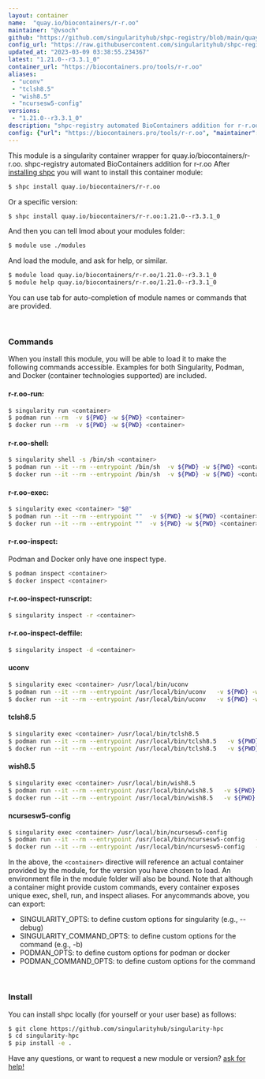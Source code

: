 ```yaml
---
layout: container
name:  "quay.io/biocontainers/r-r.oo"
maintainer: "@vsoch"
github: "https://github.com/singularityhub/shpc-registry/blob/main/quay.io/biocontainers/r-r.oo/container.yaml"
config_url: "https://raw.githubusercontent.com/singularityhub/shpc-registry/main/quay.io/biocontainers/r-r.oo/container.yaml"
updated_at: "2023-03-09 03:38:55.234367"
latest: "1.21.0--r3.3.1_0"
container_url: "https://biocontainers.pro/tools/r-r.oo"
aliases:
 - "uconv"
 - "tclsh8.5"
 - "wish8.5"
 - "ncursesw5-config"
versions:
 - "1.21.0--r3.3.1_0"
description: "shpc-registry automated BioContainers addition for r-r.oo"
config: {"url": "https://biocontainers.pro/tools/r-r.oo", "maintainer": "@vsoch", "description": "shpc-registry automated BioContainers addition for r-r.oo", "latest": {"1.21.0--r3.3.1_0": "sha256:ecd12f00973e2b17e747c59c11088996d4b012211789b63660f2e4f25bae2890"}, "tags": {"1.21.0--r3.3.1_0": "sha256:ecd12f00973e2b17e747c59c11088996d4b012211789b63660f2e4f25bae2890"}, "docker": "quay.io/biocontainers/r-r.oo", "aliases": {"uconv": "/usr/local/bin/uconv", "tclsh8.5": "/usr/local/bin/tclsh8.5", "wish8.5": "/usr/local/bin/wish8.5", "ncursesw5-config": "/usr/local/bin/ncursesw5-config"}}
---
```


This module is a singularity container wrapper for quay.io/biocontainers/r-r.oo.
shpc-registry automated BioContainers addition for r-r.oo
After [installing shpc](#install) you will want to install this container module:


```bash
$ shpc install quay.io/biocontainers/r-r.oo
```

Or a specific version:

```bash
$ shpc install quay.io/biocontainers/r-r.oo:1.21.0--r3.3.1_0
```

And then you can tell lmod about your modules folder:

```bash
$ module use ./modules
```

And load the module, and ask for help, or similar.

```bash
$ module load quay.io/biocontainers/r-r.oo/1.21.0--r3.3.1_0
$ module help quay.io/biocontainers/r-r.oo/1.21.0--r3.3.1_0
```

You can use tab for auto-completion of module names or commands that are provided.

<br>

### Commands

When you install this module, you will be able to load it to make the following commands accessible.
Examples for both Singularity, Podman, and Docker (container technologies supported) are included.

#### r-r.oo-run:

```bash
$ singularity run <container>
$ podman run --rm  -v ${PWD} -w ${PWD} <container>
$ docker run --rm  -v ${PWD} -w ${PWD} <container>
```

#### r-r.oo-shell:

```bash
$ singularity shell -s /bin/sh <container>
$ podman run --it --rm --entrypoint /bin/sh  -v ${PWD} -w ${PWD} <container>
$ docker run --it --rm --entrypoint /bin/sh  -v ${PWD} -w ${PWD} <container>
```

#### r-r.oo-exec:

```bash
$ singularity exec <container> "$@"
$ podman run --it --rm --entrypoint ""  -v ${PWD} -w ${PWD} <container> "$@"
$ docker run --it --rm --entrypoint ""  -v ${PWD} -w ${PWD} <container> "$@"
```

#### r-r.oo-inspect:

Podman and Docker only have one inspect type.

```bash
$ podman inspect <container>
$ docker inspect <container>
```

#### r-r.oo-inspect-runscript:

```bash
$ singularity inspect -r <container>
```

#### r-r.oo-inspect-deffile:

```bash
$ singularity inspect -d <container>
```


#### uconv

```bash
$ singularity exec <container> /usr/local/bin/uconv
$ podman run --it --rm --entrypoint /usr/local/bin/uconv   -v ${PWD} -w ${PWD} <container> -c " $@"
$ docker run --it --rm --entrypoint /usr/local/bin/uconv   -v ${PWD} -w ${PWD} <container> -c " $@"
```


#### tclsh8.5

```bash
$ singularity exec <container> /usr/local/bin/tclsh8.5
$ podman run --it --rm --entrypoint /usr/local/bin/tclsh8.5   -v ${PWD} -w ${PWD} <container> -c " $@"
$ docker run --it --rm --entrypoint /usr/local/bin/tclsh8.5   -v ${PWD} -w ${PWD} <container> -c " $@"
```


#### wish8.5

```bash
$ singularity exec <container> /usr/local/bin/wish8.5
$ podman run --it --rm --entrypoint /usr/local/bin/wish8.5   -v ${PWD} -w ${PWD} <container> -c " $@"
$ docker run --it --rm --entrypoint /usr/local/bin/wish8.5   -v ${PWD} -w ${PWD} <container> -c " $@"
```


#### ncursesw5-config

```bash
$ singularity exec <container> /usr/local/bin/ncursesw5-config
$ podman run --it --rm --entrypoint /usr/local/bin/ncursesw5-config   -v ${PWD} -w ${PWD} <container> -c " $@"
$ docker run --it --rm --entrypoint /usr/local/bin/ncursesw5-config   -v ${PWD} -w ${PWD} <container> -c " $@"
```



In the above, the `<container>` directive will reference an actual container provided
by the module, for the version you have chosen to load. An environment file in the
module folder will also be bound. Note that although a container
might provide custom commands, every container exposes unique exec, shell, run, and
inspect aliases. For anycommands above, you can export:

 - SINGULARITY_OPTS: to define custom options for singularity (e.g., --debug)
 - SINGULARITY_COMMAND_OPTS: to define custom options for the command (e.g., -b)
 - PODMAN_OPTS: to define custom options for podman or docker
 - PODMAN_COMMAND_OPTS: to define custom options for the command

<br>

### Install

You can install shpc locally (for yourself or your user base) as follows:

```bash
$ git clone https://github.com/singularityhub/singularity-hpc
$ cd singularity-hpc
$ pip install -e .
```

Have any questions, or want to request a new module or version? [ask for help!](https://github.com/singularityhub/singularity-hpc/issues)